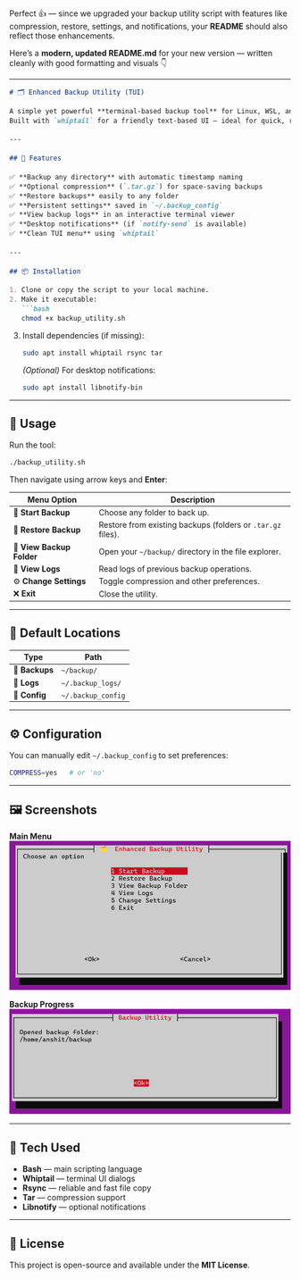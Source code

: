 Perfect 👍 — since we upgraded your backup utility script with features like compression, restore, settings, and notifications,
your **README** should also reflect those enhancements.

Here’s a **modern, updated README.md** for your new version — written cleanly with good formatting and visuals 👇

---

````markdown
# 🗂️ Enhanced Backup Utility (TUI)

A simple yet powerful **terminal-based backup tool** for Linux, WSL, and Git Bash.  
Built with `whiptail` for a friendly text-based UI — ideal for quick, reliable backups from your terminal.

---

## 🚀 Features

✅ **Backup any directory** with automatic timestamp naming  
✅ **Optional compression** (`.tar.gz`) for space-saving backups  
✅ **Restore backups** easily to any folder  
✅ **Persistent settings** saved in `~/.backup_config`  
✅ **View backup logs** in an interactive terminal viewer  
✅ **Desktop notifications** (if `notify-send` is available)  
✅ **Clean TUI menu** using `whiptail`  

---

## 📦 Installation

1. Clone or copy the script to your local machine.  
2. Make it executable:
   ```bash
   chmod +x backup_utility.sh
````

3. Install dependencies (if missing):

   ```bash
   sudo apt install whiptail rsync tar
   ```

   *(Optional)* For desktop notifications:

   ```bash
   sudo apt install libnotify-bin
   ```

---

## 🧰 Usage

Run the tool:

```bash
./backup_utility.sh
```

Then navigate using arrow keys and **Enter**:

| Menu Option               | Description                                                 |
| ------------------------- | ----------------------------------------------------------- |
| 🧾 **Start Backup**       | Choose any folder to back up.                               |
| 🔄 **Restore Backup**     | Restore from existing backups (folders or `.tar.gz` files). |
| 📁 **View Backup Folder** | Open your `~/backup/` directory in the file explorer.       |
| 🧩 **View Logs**          | Read logs of previous backup operations.                    |
| ⚙️ **Change Settings**    | Toggle compression and other preferences.                   |
| ❌ **Exit**                | Close the utility.                                          |

---

## 📂 Default Locations

| Type           | Path               |
| -------------- | ------------------ |
| 🔹 **Backups** | `~/backup/`        |
| 🔹 **Logs**    | `~/.backup_logs/`  |
| 🔹 **Config**  | `~/.backup_config` |

---

## ⚙️ Configuration

You can manually edit `~/.backup_config` to set preferences:

```bash
COMPRESS=yes   # or 'no'
```

---

## 🖼️ Screenshots

**Main Menu**
![Backup Menu](assets/ss1.png)

**Backup Progress**
![Backup Process](assets/ss2.png)


---

## 🧩 Tech Used

* **Bash** — main scripting language
* **Whiptail** — terminal UI dialogs
* **Rsync** — reliable and fast file copy
* **Tar** — compression support
* **Libnotify** — optional notifications


---

## 📜 License

This project is open-source and available under the **MIT License**.
